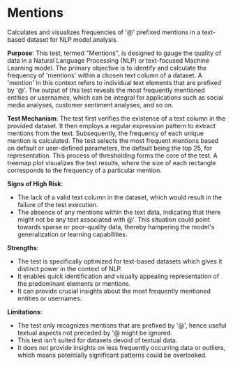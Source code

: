 # Mentions

Calculates and visualizes frequencies of '@' prefixed mentions in a text-based dataset for NLP model analysis.

**Purpose**: This test, termed "Mentions", is designed to gauge the quality of data in a Natural Language
Processing (NLP) or text-focused Machine Learning model. The primary objective is to identify and calculate the
frequency of 'mentions' within a chosen text column of a dataset. A 'mention' in this context refers to individual
text elements that are prefixed by '@'. The output of this test reveals the most frequently mentioned entities or
usernames, which can be integral for applications such as social media analyses, customer sentiment analyses, and
so on.

**Test Mechanism**: The test first verifies the existence of a text column in the provided dataset. It then employs
a regular expression pattern to extract mentions from the text. Subsequently, the frequency of each unique mention
is calculated. The test selects the most frequent mentions based on default or user-defined parameters, the default
being the top 25, for representation. This process of thresholding forms the core of the test. A treemap plot
visualizes the test results, where the size of each rectangle corresponds to the frequency of a particular mention.

**Signs of High Risk**:
- The lack of a valid text column in the dataset, which would result in the failure of the test execution.
- The absence of any mentions within the text data, indicating that there might not be any text associated with
@'. This situation could point towards sparse or poor-quality data, thereby hampering the model's generalization
or learning capabilities.

**Strengths**:
- The test is specifically optimized for text-based datasets which gives it distinct power in the context of NLP.
- It enables quick identification and visually appealing representation of the predominant elements or mentions.
- It can provide crucial insights about the most frequently mentioned entities or usernames.

**Limitations**:
- The test only recognizes mentions that are prefixed by '@', hence useful textual aspects not preceded by '@
might be ignored.
- This test isn't suited for datasets devoid of textual data.
- It does not provide insights on less frequently occurring data or outliers, which means potentially significant
patterns could be overlooked.